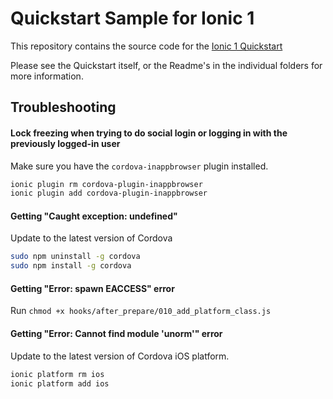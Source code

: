 # Quickstart Sample for Ionic 1

This repository contains the source code for the [Ionic 1 Quickstart](https://auth0.com/docs/quickstart/native/ionic)

Please see the Quickstart itself, or the Readme's in the individual folders for more information.

## Troubleshooting

#### Lock freezing when trying to do social login or logging in with the previously logged-in user

Make sure you have the `cordova-inappbrowser` plugin installed.

```bash
ionic plugin rm cordova-plugin-inappbrowser
ionic plugin add cordova-plugin-inappbrowser
```

#### Getting "Caught exception: undefined"

Update to the latest version of Cordova

```bash
sudo npm uninstall -g cordova
sudo npm install -g cordova
```

#### Getting "Error: spawn EACCESS" error

Run `chmod +x hooks/after_prepare/010_add_platform_class.js`

#### Getting "Error: Cannot find module 'unorm'" error

Update to the latest version of Cordova iOS platform.

```bash
ionic platform rm ios
ionic platform add ios
```
